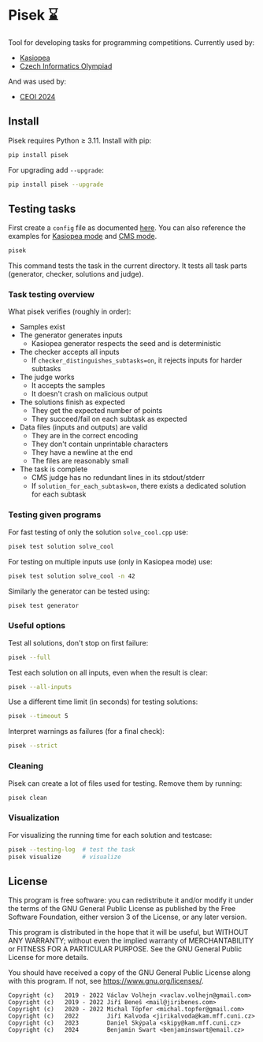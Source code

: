 # Pisek ⌛

Tool for developing tasks for programming competitions.
Currently used by:
 - [Kasiopea](https://kasiopea.matfyz.cz/)
 - [Czech Informatics Olympiad](https://mo.mff.cuni.cz/p/)

And was used by:
 - [CEOI 2024](https://ceoi2024.fi.muni.cz/)

## Install

Pisek requires Python ≥ 3.11. Install with pip:
```bash
pip install pisek
```

For upgrading add `--upgrade`:
```bash
pip install pisek --upgrade
```
## Testing tasks

First create a `config` file as documented [here](https://github.com/kasiopea-org/pisek/blob/master/config-v2-documentation).
You can also reference the examples for
[Kasiopea mode](https://github.com/kasiopea-org/pisek/blob/master/fixtures/sum_kasiopea/config)
and [CMS mode](https://github.com/kasiopea-org/pisek/blob/master/fixtures/sum_cms/config).

```bash
pisek
```

This command tests the task in the current directory.
It tests all task parts (generator, checker, solutions and judge).

### Task testing overview

What pisek verifies (roughly in order):
 - Samples exist
 - The generator generates inputs
    - Kasiopea generator respects the seed and is deterministic
 - The checker accepts all inputs
    - If `checker_distinguishes_subtasks=on`, it rejects inputs for harder subtasks
 - The judge works
    - It accepts the samples
    - It doesn't crash on malicious output
 - The solutions finish as expected
    - They get the expected number of points
    - They succeed/fail on each subtask as expected
 - Data files (inputs and outputs) are valid
    - They are in the correct encoding
    - They don't contain unprintable characters
    - They have a newline at the end
    - The files are reasonably small
 - The task is complete
    - CMS judge has no redundant lines in its stdout/stderr
    - If `solution_for_each_subtask=on`, there exists a dedicated solution for each subtask
 

### Testing given programs

For fast testing of only the solution `solve_cool.cpp` use:
```bash
pisek test solution solve_cool
```

For testing on multiple inputs use (only in Kasiopea mode) use:
```bash
pisek test solution solve_cool -n 42
```

Similarly the generator can be tested using:
```bash
pisek test generator
```

### Useful options

Test all solutions, don't stop on first failure:
```bash
pisek --full
```

Test each solution on all inputs, even when the result is clear:
```bash
pisek --all-inputs
```

Use a different time limit (in seconds) for testing solutions:
```bash
pisek --timeout 5
```

Interpret warnings as failures (for a final check):
```bash
pisek --strict
```

### Cleaning

Pisek can create a lot of files used for testing. Remove them by running:
```bash
pisek clean
```

### Visualization

For visualizing the running time for each solution and testcase:
```bash
pisek --testing-log  # test the task
pisek visualize      # visualize
```

## License

This program is free software: you can redistribute it and/or modify
it under the terms of the GNU General Public License as published by
the Free Software Foundation, either version 3 of the License, or
any later version.

This program is distributed in the hope that it will be useful,
but WITHOUT ANY WARRANTY; without even the implied warranty of
MERCHANTABILITY or FITNESS FOR A PARTICULAR PURPOSE.  See the
GNU General Public License for more details.

You should have received a copy of the GNU General Public License
along with this program.  If not, see <https://www.gnu.org/licenses/>.

```
Copyright (c)   2019 - 2022 Václav Volhejn <vaclav.volhejn@gmail.com>
Copyright (c)   2019 - 2022 Jiří Beneš <mail@jiribenes.com>
Copyright (c)   2020 - 2022 Michal Töpfer <michal.topfer@gmail.com>
Copyright (c)   2022        Jiří Kalvoda <jirikalvoda@kam.mff.cuni.cz>
Copyright (c)   2023        Daniel Skýpala <skipy@kam.mff.cuni.cz>
Copyright (c)   2024        Benjamin Swart <benjaminswart@email.cz>
```
